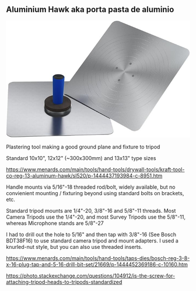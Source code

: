 ## Aluminium Hawk aka porta pasta de aluminio

![alt text](hawk1414.jpg?raw=true)

Plastering tool making a good ground plane and fixture to tripod

Standard 10x10", 12x12" (~300x300mm) and 13x13" type sizes

https://www.menards.com/main/tools/hand-tools/drywall-tools/kraft-tool-co-reg-13-aluminum-hawk/sl520/p-1444437193984-c-8951.htm

Handle mounts via 5/16"-18 threaded rod/bolt, widely available, but no convienient mounting / fixturing beyond using standard bolts on brackets, etc.

Standard tripod mounts are 1/4"-20, 3/8"-16 and 5/8"-11 threads. Most Camera Tripods use the 1/4"-20, and most Survey Tripods use the 5/8"-11, whereas Microphone stands are 5/8"-27

I had to drill out the hole to 5/16" and then tap with 3/8"-16 (See Bosch BDT38F16) to use standard camera tripod and mount adapters. I used a knurled-nut style, but you can also use threaded inserts.

https://www.menards.com/main/tools/hand-tools/taps-dies/bosch-reg-3-8-x-16-plug-tap-and-5-16-drill-bit-set/21669/p-1444452369186-c-10160.htm

https://photo.stackexchange.com/questions/104912/is-the-screw-for-attaching-tripod-heads-to-tripods-standardized
